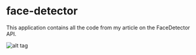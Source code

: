 # face-detector

This application contains all the code from my article on the FaceDetector API.

![alt tag](https://pbs.twimg.com/media/CuNFLWvXgAAaIr4.jpg)
